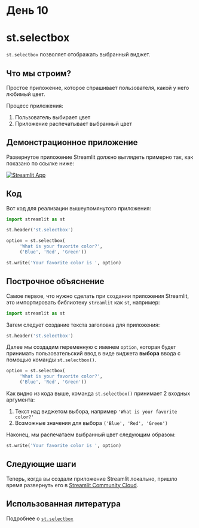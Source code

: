 # День 10

# **st.selectbox**

`st.selectbox` позволяет отображать выбранный виджет.

## **Что мы строим?**

Простое приложение, которое спрашивает пользователя, какой у него любимый цвет.

Процесс приложения:

1. Пользователь выбирает цвет
2. Приложение распечатывает выбранный цвет

## **Демонстрационное приложение**

Развернутое приложение Streamlit должно выглядеть примерно так, как показано по ссылке ниже:

[![Streamlit App](https://static.streamlit.io/badges/streamlit_badge_black_white.svg)](https://share.streamlit.io/dataprofessor/st.selectbox/)

## **Код**

Вот код для реализации вышеупомянутого приложения:

```python
import streamlit as st

st.header('st.selectbox')

option = st.selectbox(
     'What is your favorite color?',
     ('Blue', 'Red', 'Green'))

st.write('Your favorite color is ', option)
```

## **Построчное объяснение**

Самое первое, что нужно сделать при создании приложения Streamlit, это импортировать библиотеку `streamlit` как `st`, например:

```python
import streamlit as st
```

Затем следует создание текста заголовка для приложения:
```python
st.header('st.selectbox')
```

Далее мы создадим переменную с именем `option`, которая будет принимать пользовательский ввод в виде виджета **выбора** ввода с помощью команды `st.selectbox()`.

```python
option = st.selectbox(
     'What is your favorite color?',
     ('Blue', 'Red', 'Green'))
```

Как видно из кода выше, команда `st.selectbox()` принимает 2 входных аргумента:

1. Текст над виджетом выбора, например `'What is your favorite color?'`
2. Возможные значения для выбора `('Blue', 'Red', 'Green')`

Наконец, мы распечатаем выбранный цвет следующим образом:

```python
st.write('Your favorite color is ', option)
```

## **Следующие шаги**

Теперь, когда вы создали приложение Streamlit локально, пришло время развернуть его в [Streamlit Community Cloud](https://streamlit.io/cloud).

## **Использованная литература**

Подробнее о [`st.selectbox`](https://docs.streamlit.io/library/api-reference/widgets/st.selectbox)
